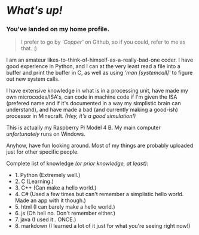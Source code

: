 # ***What's up!***

### You've landed on my home profile.

>I prefer to go by *'Copper'* on Github, so if you could, refer to me as that. :)

I am an amateur likes-to-think-of-himself-as-a-really-bad-one coder. I have good experience in Python,
and I can at the very least read a file into a buffer and print the buffer in C, as well as using *'man [systemcall]'* to figure out new system calls.

I have extensive knowledge in what is in a processing unit, have made my own microcodes/ISA's, can code in machine code if I'm given the ISA (prefered name and if
it's documented in a way my simplistic brain can understand), and have made a bad (and currently making a good-ish) processor in Minecraft. *(Hey, it's a good simulation!)*

This is actually my Raspberry Pi Model 4 B. My main computer *unfortunately* runs on Windows.

Anyhow, have fun looking around. Most of my things are probably uploaded just for other specific people.

Complete list of knowledge *(or prior knowledge, at least)*:
- 1\. Python (Extremely well.)
- 2\. C (Learning.)
- 3\. C++ (Can make a hello world.)
- 4\. C# (Used a few times but can't remember a simplistic hello world. Made an app with it though.)
- 5\. html (I can barely make a hello world.)
- 6\. js (Oh hell no. Don't remember either.)
- 7\. java (I used it.. ONCE.)
- 8\. markdown (I learned a lot of it just for what you're seeing right now!)

<!--
Hey, what are you doing here? Haha, sneaky...
Well, there's not much else to find here. See you around.
-->
